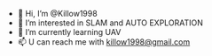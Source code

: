 - 👋 Hi, I’m @Killow1998
- 👀 I’m interested in SLAM and AUTO EXPLORATION
- 🌱 I’m currently learning UAV 
- 📫 U can reach me with killow1998@gmail.com

<!---
Killow1998/Killow1998 is a ✨ special ✨ repository because its `README.md` (this file) appears on your GitHub profile.
You can click the Preview link to take a look at your changes.
--->
